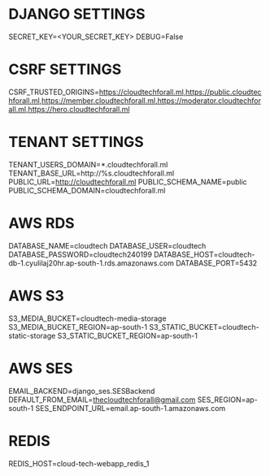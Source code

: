 # DJANGO SETTINGS
SECRET_KEY=<YOUR_SECRET_KEY>
DEBUG=False

# CSRF SETTINGS
CSRF_TRUSTED_ORIGINS=https://cloudtechforall.ml,https://public.cloudtechforall.ml,https://member.cloudtechforall.ml,https://moderator.cloudtechforall.ml,https://hero.cloudtechforall.ml

# TENANT SETTINGS
TENANT_USERS_DOMAIN=*.cloudtechforall.ml
TENANT_BASE_URL=http://%s.cloudtechforall.ml
PUBLIC_URL=http://cloudtechforall.ml
PUBLIC_SCHEMA_NAME=public
PUBLIC_SCHEMA_DOMAIN=cloudtechforall.ml

# AWS RDS
DATABASE_NAME=cloudtech
DATABASE_USER=cloudtech
DATABASE_PASSWORD=cloudtech240199
DATABASE_HOST=cloudtech-db-1.cyulilaj20hr.ap-south-1.rds.amazonaws.com
DATABASE_PORT=5432

# AWS S3
S3_MEDIA_BUCKET=cloudtech-media-storage
S3_MEDIA_BUCKET_REGION=ap-south-1
S3_STATIC_BUCKET=cloudtech-static-storage
S3_STATIC_BUCKET_REGION=ap-south-1

# AWS SES
EMAIL_BACKEND=django_ses.SESBackend
DEFAULT_FROM_EMAIL=thecloudtechforall@gmail.com
SES_REGION=ap-south-1
SES_ENDPOINT_URL=email.ap-south-1.amazonaws.com

# REDIS
REDIS_HOST=cloud-tech-webapp_redis_1

